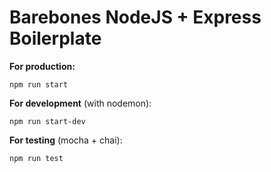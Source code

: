 # Barebones NodeJS + Express Boilerplate

**For production:**
```
npm run start
```

**For development** (with nodemon):
```
npm run start-dev
```

**For testing** (mocha + chai):
```
npm run test
```
